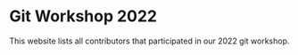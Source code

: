 # Git Workshop 2022

This website lists all contributors that participated in our 2022 git workshop.
